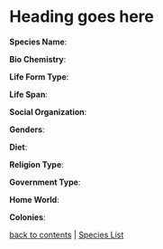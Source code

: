 # Heading goes here

**Species Name**:

**Bio Chemistry**:

**Life Form Type**:

**Life Span**:

**Social Organization**:

**Genders**:

**Diet**:

**Religion Type**:

**Government Type**:

**Home World**:

**Colonies**:



[back to contents](https://github.com/ikeman32/NewRPG/blob/master/CoreRules/Contents.md) | [Species List](https://github.com/ikeman32/NewRPG/blob/master/Species/Species%20List.md)




